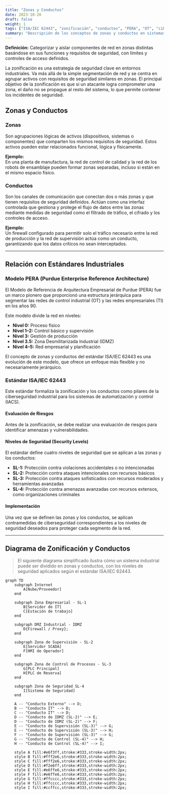 ```yaml
---
title: "Zonas y Conductos"
date: 2023-10-26
draft: false
weight: 1
tags: ["ISA/IEC 62443", "zonificación", "conductos", "PERA", "OT", "ciberseguridad"]
summary: "Descripción de los conceptos de zonas y conductos en sistemas industriales, su relación con estándares como PERA y ISA/IEC 62443, y su implementación en arquitecturas OT."
---
```


**Definición:** Categorizar y aislar componentes de red en zonas distintas basándose en sus funciones y requisitos de seguridad, con límites y controles de acceso definidos.

La zonificación es una estrategia de seguridad clave en entornos industriales. Va más allá de la simple segmentación de red y se centra en agrupar activos con requisitos de seguridad similares en zonas. El principal objetivo de la zonificación es que si un atacante logra comprometer una zona, el daño no se propague al resto del sistema, lo que permite contener los incidentes de seguridad.

## Zonas y Conductos

### Zonas
Son agrupaciones lógicas de activos (dispositivos, sistemas o componentes) que comparten los mismos requisitos de seguridad. Estos activos pueden estar relacionados funcional, lógica y físicamente.

**Ejemplo:**  
En una planta de manufactura, la red de control de calidad y la red de los robots de ensamblaje pueden formar zonas separadas, incluso si están en el mismo espacio físico.

### Conductos
Son los canales de comunicación que conectan dos o más zonas y que tienen requisitos de seguridad definidos. Actúan como una interfaz controlada que gestiona y protege el flujo de datos entre las zonas mediante medidas de seguridad como el filtrado de tráfico, el cifrado y los controles de acceso.

**Ejemplo:**  
Un firewall configurado para permitir solo el tráfico necesario entre la red de producción y la red de supervisión actúa como un conducto, garantizando que los datos críticos no sean interceptados.

---

## Relación con Estándares Industriales

### Modelo PERA (Purdue Enterprise Reference Architecture)
El Modelo de Referencia de Arquitectura Empresarial de Purdue (PERA) fue un marco pionero que proporcionó una estructura jerárquica para segmentar las redes de control industrial (OT) y las redes empresariales (TI) en los años 90.

Este modelo divide la red en niveles:

- **Nivel 0:** Proceso físico  
- **Nivel 1–2:** Control básico y supervisión  
- **Nivel 3:** Gestión de producción  
- **Nivel 3.5:** Zona Desmilitarizada Industrial (IDMZ)  
- **Nivel 4–5:** Red empresarial y planificación

El concepto de zonas y conductos del estándar ISA/IEC 62443 es una evolución de este modelo, que ofrece un enfoque más flexible y no necesariamente jerárquico.

### Estándar ISA/IEC 62443
Este estándar formaliza la zonificación y los conductos como pilares de la ciberseguridad industrial para los sistemas de automatización y control (IACS).

#### Evaluación de Riesgos
Antes de la zonificación, se debe realizar una evaluación de riesgos para identificar amenazas y vulnerabilidades.

#### Niveles de Seguridad (Security Levels)
El estándar define cuatro niveles de seguridad que se aplican a las zonas y los conductos:

- **SL-1:** Protección contra violaciones accidentales o no intencionadas  
- **SL-2:** Protección contra ataques intencionales con recursos básicos  
- **SL-3:** Protección contra ataques sofisticados con recursos moderados y herramientas avanzadas  
- **SL-4:** Protección contra amenazas avanzadas con recursos extensos, como organizaciones criminales

#### Implementación
Una vez que se definen las zonas y los conductos, se aplican contramedidas de ciberseguridad correspondientes a los niveles de seguridad deseados para proteger cada segmento de la red.

---

## Diagrama de Zonificación y Conductos

> El siguiente diagrama simplificado ilustra cómo un sistema industrial puede ser dividido en zonas y conductos, con los niveles de seguridad aplicados según el estándar ISA/IEC 62443.

```mermaid
graph TD
    subgraph Internet
        A[Nube/Proveedor]
    end

    subgraph Zona Empresarial - SL-1
        B[Servidor de IT]
        C[Estación de trabajo]
    end

    subgraph DMZ Industrial - IDMZ
        D{Firewall / Proxy};
    end

    subgraph Zona de Supervisión - SL-2
        E[Servidor SCADA]
        F[HMI de Operador]
    end

    subgraph Zona de Control de Procesos - SL-3
        G[PLC Principal]
        H[PLC de Reserva]
    end

    subgraph Zona de Seguridad SL-4
        I[Sistema de Seguridad]
    end

    A -- "Conducto Externo" --> D;
    B -- "Conducto IT" --> D;
    C -- "Conducto IT" --> D;
    D -- "Conducto de IDMZ (SL-2)" --> E;
    D -- "Conducto de IDMZ (SL-2)" --> F;
    E -- "Conducto de Supervisión (SL-3)" --> G;
    E -- "Conducto de Supervisión (SL-3)" --> H;
    F -- "Conducto de Supervisión (SL-3)" --> G;
    G -- "Conducto de Control (SL-4)" --> H;
    H -- "Conducto de Control (SL-4)" --> I;

    style A fill:#e6f3ff,stroke:#333,stroke-width:2px;
    style B fill:#fff2e6,stroke:#333,stroke-width:2px;
    style C fill:#fff2e6,stroke:#333,stroke-width:2px;
    style D fill:#f2e6ff,stroke:#333,stroke-width:2px;
    style E fill:#e6ffe6,stroke:#333,stroke-width:2px;
    style F fill:#e6ffe6,stroke:#333,stroke-width:2px;
    style G fill:#ffcccc,stroke:#333,stroke-width:2px;
    style H fill:#ffcccc,stroke:#333,stroke-width:2px;
    style I fill:#ccffcc,stroke:#333,stroke-width:2px;

